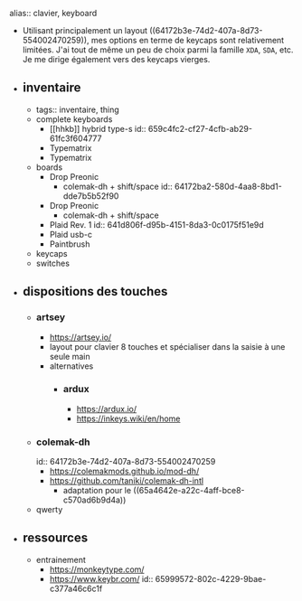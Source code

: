 alias:: clavier, keyboard
- Utilisant principalement un layout ((64172b3e-74d2-407a-8d73-554002470259)), mes options en terme de keycaps sont relativement limitées. J'ai tout de même un peu de choix parmi la famille `XDA`, `SDA`, etc. Je me dirige également vers des keycaps vierges.
- ## inventaire
	- tags:: inventaire, thing
	- complete keyboards
		- [[hhkb]] hybrid type-s
		  id:: 659c4fc2-cf27-4cfb-ab29-61fc3f604777
		- Typematrix
		- Typematrix
	- boards
		- Drop Preonic
			- colemak-dh + shift/space
			  id:: 64172ba2-580d-4aa8-8bd1-dde7b5b52f90
		- Drop Preonic
			- colemak-dh + shift/space
		- Plaid Rev. 1
		  id:: 641d806f-d95b-4151-8da3-0c0175f51e9d
		- Plaid usb-c
		- Paintbrush
	- keycaps
	- switches
- ## dispositions des touches
	- ### artsey
		- https://artsey.io/
		- layout pour clavier 8 touches et spécialiser dans la saisie à une seule main
		- alternatives
			- ### ardux
				- https://ardux.io/
				- https://inkeys.wiki/en/home
	- ### colemak-dh
	  id:: 64172b3e-74d2-407a-8d73-554002470259
		- https://colemakmods.github.io/mod-dh/
		- https://github.com/taniki/colemak-dh-intl
			- adaptation pour le ((65a4642e-a22c-4aff-bce8-c570ad6b9d4a))
	- qwerty
- ## ressources
	- entrainement
		- https://monkeytype.com/
		- https://www.keybr.com/
		  id:: 65999572-802c-4229-9bae-c377a46c6c1f